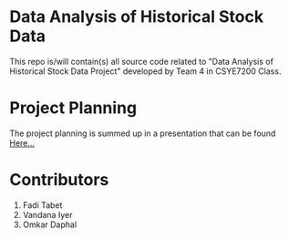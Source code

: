 # Data Analysis of Historical Stock Data
This repo is/will contain(s) all source code related to "Data Analysis of Historical Stock Data Project" developed by Team 4 in CSYE7200 Class.

# Project Planning 
The project planning is summed up in a presentation that can be found <a target="_blank" href="http://bit.do/CSYE7200">Here...</a>

# Contributors
1. Fadi Tabet
2. Vandana Iyer
3. Omkar Daphal




